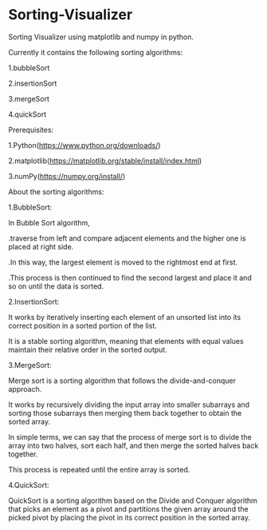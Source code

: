 # Sorting-Visualizer
Sorting Visualizer using matplotlib and numpy in python.

Currently it contains the following sorting algorithms:

  1.bubbleSort
  
  2.insertionSort
  
  3.mergeSort
  
  4.quickSort
  

Prerequisites:

1.Python(https://www.python.org/downloads/)

2.matplotlib(https://matplotlib.org/stable/install/index.html)

3.numPy(https://numpy.org/install/)



About the sorting algorithms:

1.BubbleSort:

  In Bubble Sort algorithm,
  
  .traverse from left and compare adjacent elements and the higher one is placed at right side.
  
  .In this way, the largest element is moved to the rightmost end at first.
  
  .This process is then continued to find the second largest and place it and so on until the data is sorted.
  

2.InsertionSort:

  It works by iteratively inserting each element of an unsorted list into its correct position in a sorted portion of the list. 
  
  It is a stable sorting algorithm, meaning that elements with equal values maintain their relative order in the sorted output.
  

3.MergeSort:

  Merge sort is a sorting algorithm that follows the divide-and-conquer approach. 
  
  It works by recursively dividing the input array into smaller subarrays and sorting those subarrays then merging them back together to obtain the sorted array.
  
  In simple terms, we can say that the process of merge sort is to divide the array into two halves, sort each half, and then merge the sorted halves back together. 
  
  This process is repeated until the entire array is sorted.
  

4.QuickSort:

  QuickSort is a sorting algorithm based on the Divide and Conquer algorithm that picks an element as a pivot
  and partitions the given array around the picked pivot by placing the pivot in its correct position in the sorted array.
  
